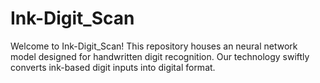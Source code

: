 # Ink-Digit_Scan
Welcome to Ink-Digit_Scan! This repository houses an neural network model designed for handwritten digit recognition. Our technology swiftly converts ink-based digit inputs into digital format. 
